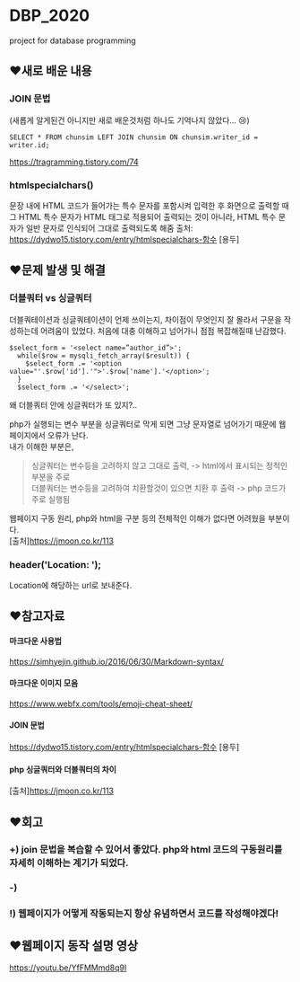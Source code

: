 # DBP_2020
project for database programming

## ❤새로 배운 내용
### JOIN 문법
(새롭게 알게된건 아니지만 새로 배운것처럼 하나도 기억나지 않았다... :cry:)
~~~
SELECT * FROM chunsim LEFT JOIN chunsim ON chunsim.writer_id = writer.id;
~~~
https://tragramming.tistory.com/74

### htmlspecialchars()
문장 내에 HTML 코드가 들어가는 특수 문자를 포함시켜 입력한 후 화면으로 출력할 때 그 HTML 특수 문자가 HTML 태그로 적용되어 출력되는 것이 아니라, 
HTML 특수 문자가 일반 문자로 인식되어 그대로 출력되도록 해줌
출처: https://dydwo15.tistory.com/entry/htmlspecialchars-함수 [용두]
## ❤문제 발생 및 해결
### 더블쿼터 vs 싱글쿼터
더블쿼테이션과 싱글쿼테이션이 언제 쓰이는지, 차이점이 무엇인지 잘 몰라서 구문을 작성하는데 어려움이 있었다. 처음에 대충 이해하고 넘어가니 점점 복잡해질때 난감했다.

~~~
$select_form = '<select name=”author_id”>';
  while($row = mysqli_fetch_array($result)) {
    $select_form .= '<option value="'.$row['id'].'">'.$row['name'].'</option>';
  }
  $select_form .= '</select>';
~~~  
왜 더블쿼터 안에 싱글쿼터가 또 있지?..   

php가 실행되는 변수 부분을 싱글쿼터로 막게 되면 그냥 문자열로 넘어가기 때문에 웹페이지에서 오류가 난다.  
내가 이해한 부분은,  
>싱글쿼터는 변수등을 고려하지 않고 그대로 출력, -> html에서 표시되는 정적인 부분을 주로  
>더블쿼터는 변수등을 고려하여 치환할것이 있으면 치환 후 출력 -> php 코드가 주로 실행됨

웹페이지 구동 원리, php와 html을 구분 등의 전체적인 이해가 없다면 어려웠을 부분이다.  
[출처]https://jmoon.co.kr/113  

### header('Location: ');
Location에 해당하는 url로 보내준다.

## ❤참고자료
#### 마크다운 사용법
https://simhyejin.github.io/2016/06/30/Markdown-syntax/
#### 마크다운 이미지 모음
https://www.webfx.com/tools/emoji-cheat-sheet/
#### JOIN 문법
https://dydwo15.tistory.com/entry/htmlspecialchars-함수 [용두]
#### php 싱글쿼터와 더블쿼터의 차이
[출처]https://jmoon.co.kr/113  

## ❤회고
### +) join 문법을 복습할 수 있어서 좋았다.  php와 html 코드의 구동원리를 자세히 이해하는 계기가 되었다.
### -) 
### !) 웹페이지가 어떻게 작동되는지 항상 유념하면서 코드를 작성해야겠다!

## ❤웹페이지 동작 설명 영상
https://youtu.be/YfFMMmd8q9I
